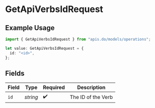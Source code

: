 # GetApiVerbsIdRequest

## Example Usage

```typescript
import { GetApiVerbsIdRequest } from "apis.do/models/operations";

let value: GetApiVerbsIdRequest = {
  id: "<id>",
};
```

## Fields

| Field              | Type               | Required           | Description        |
| ------------------ | ------------------ | ------------------ | ------------------ |
| `id`               | *string*           | :heavy_check_mark: | The ID of the Verb |
